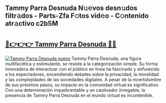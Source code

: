 ## Tammy Parra Desnuda N𝚞𝚎vos desn𝚞dos filtr𝚊dos - Parts-Zfa F𝚘tos vid𝚎o - C𝚘ntenido atr𝚊ctivo c2b5M

# <h2><a href="http://mbczyu.tromn.icu/?c=Tammy+Parra+Desnuda">🔗👉👉👉 Tammy Parra Desnuda 🔗🔗</a></h2>

[![Tammy Parra Desnuda nuevo](https://i.imgur.com/pEAQMta.gif)](http://mbczyu.tromn.icu/?c=Tammy+Parra+Desnuda)
Tammy Parra Desnuda, una figura multifacética y estimulante, se resiste a la categorización simple. Su forma innovadora de interactuar con el público en línea ha fascinado y enfurecido a los espectadores, encendiendo debates sobre la privacidad, la moralidad y las complejidades de las sociedades digitales. A pesar de la incertidumbre de sus próximos pasos, su impacto en la comunidad virtual es significativo. Con una determinación inquebrantable y un cautivador innegable, la presencia de Tammy Parra Desnuda en el mundo virtual es incontenible.
